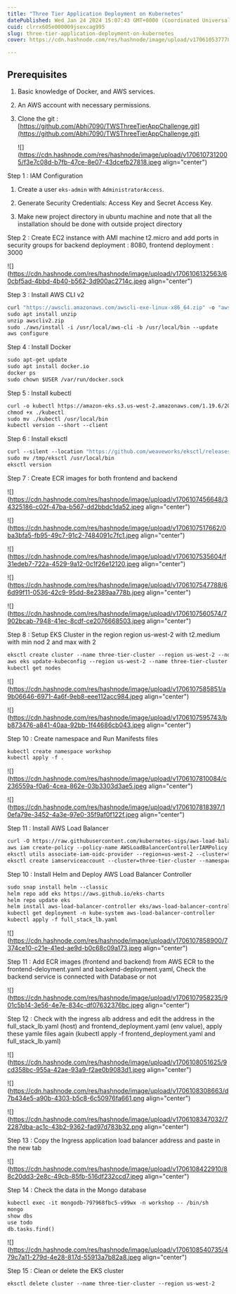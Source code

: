 ```yaml
---
title: "Three Tier Application Deployment on Kubernetes"
datePublished: Wed Jan 24 2024 15:07:43 GMT+0000 (Coordinated Universal Time)
cuid: clrrx605e000009jsexcag995
slug: three-tier-application-deployment-on-kubernetes
cover: https://cdn.hashnode.com/res/hashnode/image/upload/v1706105377788/b0209ea8-99d7-4822-9a40-f0be2415bd03.jpeg

---
```


## Prerequisites

1. Basic knowledge of Docker, and AWS services.
    
2. An AWS account with necessary permissions.
    
3. Clone the git : [https://github.com/Abhi7090/TWSThreeTierAppChallenge.git](https://github.com/Abhi7090/TWSThreeTierAppChallenge.git)
    
    ![](https://cdn.hashnode.com/res/hashnode/image/upload/v1706107312005/f3e7c08d-b7fb-47ce-8e07-43dcefb27818.jpeg align="center")
    

Step 1 : IAM Configuration

1. Create a user `eks-admin` with `AdministratorAccess`.
    
2. Generate Security Credentials: Access Key and Secret Access Key.
    
3. Make new project directory in ubuntu machine and note that all the installation should be done with outside project directory
    

Step 2 : Create EC2 instance with AMI machine t2.micro and add ports in security groups for backend deployment : 8080, frontend deployment : 3000

![](https://cdn.hashnode.com/res/hashnode/image/upload/v1706106132563/60cbf5ad-4bbd-4b40-b562-3d900ac2714c.jpeg align="center")

Step 3 : Install AWS CLI v2

```dockerfile
curl "https://awscli.amazonaws.com/awscli-exe-linux-x86_64.zip" -o "awscliv2.zip"
sudo apt install unzip
unzip awscliv2.zip
sudo ./aws/install -i /usr/local/aws-cli -b /usr/local/bin --update
aws configure
```

Step 4 : Install Docker

```dockerfile
sudo apt-get update
sudo apt install docker.io
docker ps
sudo chown $USER /var/run/docker.sock
```

Step 5 : Install kubectl

```dockerfile
curl -o kubectl https://amazon-eks.s3.us-west-2.amazonaws.com/1.19.6/2021-01-05/bin/linux/amd64/kubectl
chmod +x ./kubectl
sudo mv ./kubectl /usr/local/bin
kubectl version --short --client
```

Step 6 : Install eksctl

```dockerfile
curl --silent --location "https://github.com/weaveworks/eksctl/releases/latest/download/eksctl_$(uname -s)_amd64.tar.gz" | tar xz -C /tmp
sudo mv /tmp/eksctl /usr/local/bin
eksctl version
```

Step 7 : Create ECR images for both frontend and backend

![](https://cdn.hashnode.com/res/hashnode/image/upload/v1706107456648/34325186-c02f-47ba-b567-dd2bbdc1da52.jpeg align="center")

![](https://cdn.hashnode.com/res/hashnode/image/upload/v1706107517662/0ba3bfa5-fb95-49c7-91c2-7484091c7fc1.jpeg align="center")

![](https://cdn.hashnode.com/res/hashnode/image/upload/v1706107535604/f31edeb7-722a-4529-9a12-0c1f26e12120.jpeg align="center")

![](https://cdn.hashnode.com/res/hashnode/image/upload/v1706107547788/66d99f11-0536-42c9-95dd-8e2389aa778b.jpeg align="center")

![](https://cdn.hashnode.com/res/hashnode/image/upload/v1706107560574/7902bcab-7948-41ec-8cdf-ce2076668503.jpeg align="center")

Step 8 : Setup EKS Cluster in the region region us-west-2 with t2.medium with min nod 2 and max with 2

```dockerfile
eksctl create cluster --name three-tier-cluster --region us-west-2 --node-type t2.medium --nodes-min 2 --nodes-max 2
aws eks update-kubeconfig --region us-west-2 --name three-tier-cluster
kubectl get nodes
```

![](https://cdn.hashnode.com/res/hashnode/image/upload/v1706107585851/a9b06646-6971-4a6f-9eb8-eee112acc984.jpeg align="center")

![](https://cdn.hashnode.com/res/hashnode/image/upload/v1706107595743/bb873476-a841-40aa-92bb-1f44686cb043.jpeg align="center")

Step 10 : Create namespace and Run Manifests files

```dockerfile
kubectl create namespace workshop
kubectl apply -f .
```

![](https://cdn.hashnode.com/res/hashnode/image/upload/v1706107810084/c236559a-f0a6-4cea-862e-03b3303d3ae5.jpeg align="center")

![](https://cdn.hashnode.com/res/hashnode/image/upload/v1706107818397/10efa79e-3452-4a3e-97e0-35f9af0f122f.jpeg align="center")

Step 11 : Install AWS Load Balancer

```dockerfile
curl -O https://raw.githubusercontent.com/kubernetes-sigs/aws-load-balancer-controller/v2.5.4/docs/install/iam_policy.json
aws iam create-policy --policy-name AWSLoadBalancerControllerIAMPolicy --policy-document file://iam_policy.json
eksctl utils associate-iam-oidc-provider --region=us-west-2 --cluster=three-tier-cluster --approve
eksctl create iamserviceaccount --cluster=three-tier-cluster --namespace=kube-system --name=aws-load-balancer-controller --role-name AmazonEKSLoadBalancerControllerRole --attach-policy-arn=arn:aws:iam::626072240565:policy/AWSLoadBalancerControllerIAMPolicy --approve --region=us-west-2
```

Step 10 : Install Helm and Deploy AWS Load Balancer Controller

```dockerfile
sudo snap install helm --classic
helm repo add eks https://aws.github.io/eks-charts
helm repo update eks
helm install aws-load-balancer-controller eks/aws-load-balancer-controller -n kube-system --set clusterName=my-cluster --set serviceAccount.create=false --set serviceAccount.name=aws-load-balancer-controller
kubectl get deployment -n kube-system aws-load-balancer-controller
kubectl apply -f full_stack_lb.yaml
```

![](https://cdn.hashnode.com/res/hashnode/image/upload/v1706107858900/7374ce10-c21e-41ed-ae9d-b0c68c09a173.jpeg align="center")

Step 11 : Add ECR images (frontend and backend) from AWS ECR to the frontend-deloyment.yaml and backend-deployment.yaml, Check the backend service is connected with Database or not

![](https://cdn.hashnode.com/res/hashnode/image/upload/v1706107958235/901c5b14-3e56-4e7e-834c-df07632376bc.jpeg align="center")

Step 12 : Check with the ingress alb address and edit the address in the full\_stack\_lb.yaml (host) and frontend\_deployment.yaml (env value), apply these yamle files again (kubectl apply -f frontend\_deployment.yaml and full\_stack\_lb.yaml)

![](https://cdn.hashnode.com/res/hashnode/image/upload/v1706108051625/9cd358bc-955a-42ae-93a9-f2ae0b9083d1.jpeg align="center")

![](https://cdn.hashnode.com/res/hashnode/image/upload/v1706108308663/d7b434e5-a90b-4303-b5c8-6c50976fa661.png align="center")

![](https://cdn.hashnode.com/res/hashnode/image/upload/v1706108347032/72287dba-ac1c-43b2-9362-fad97d783b32.png align="center")

Step 13 : Copy the Ingress application load balancer address and paste in the new tab

![](https://cdn.hashnode.com/res/hashnode/image/upload/v1706108422910/88c20dd3-2e8c-49cb-85fb-516df232ccd7.jpeg align="center")

Step 14 : Check the data in the Mongo database

```dockerfile
kubectl exec -it mongodb-797968fbc5-v99wx -n workshop -- /bin/sh
mongo
show dbs
use todo
db.tasks.find()
```

![](https://cdn.hashnode.com/res/hashnode/image/upload/v1706108540735/479c7a11-279d-4e28-817d-55913a7b82a8.jpeg align="center")

Step 15 : Clean or delete the EKS cluster

```dockerfile
eksctl delete cluster --name three-tier-cluster --region us-west-2
```